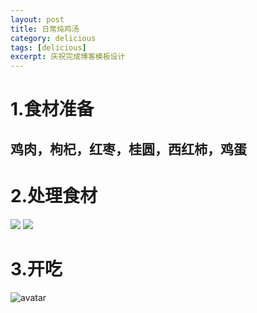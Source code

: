 ```yaml
---
layout: post
title: 日常炖鸡汤
category: delicious
tags: [delicious]
excerpt: 庆祝完成博客模板设计
---
```


# 1.食材准备
## 鸡肉，枸杞，红枣，桂圆，西红柿，鸡蛋
# 2.处理食材
![](http://favorites.ren/assets/images/2020/delicious/potato.jpg)
![](http://favorites.ren/assets/images/2020/delicious/egg.jpg)
# 3.开吃
![avatar](http://contemplation.top/assets/images/2020/delicious/wa.jpg)
